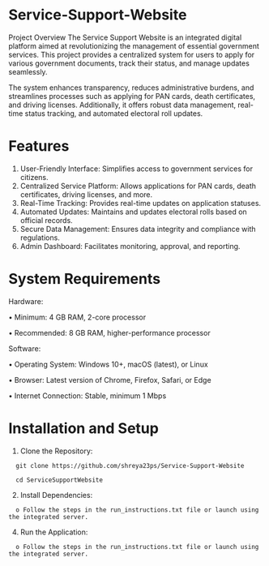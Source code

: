# Service-Support-Website
Project Overview
The Service Support Website is an integrated digital platform aimed at revolutionizing the management of essential government services. This project provides a centralized system for users to apply for various government documents, track their status, and manage updates seamlessly.

The system enhances transparency, reduces administrative burdens, and streamlines processes such as applying for PAN cards, death certificates, and driving licenses. Additionally, it offers robust data management, real-time status tracking, and automated electoral roll updates.

# Features
1. User-Friendly Interface: Simplifies access to government services for citizens.
2. Centralized Service Platform: Allows applications for PAN cards, death certificates, driving licenses, and more.
3. Real-Time Tracking: Provides real-time updates on application statuses. 
4. Automated Updates: Maintains and updates electoral rolls based on official records.
5. Secure Data Management: Ensures data integrity and compliance with regulations.
6. Admin Dashboard: Facilitates monitoring, approval, and reporting.

# System Requirements

Hardware:

•	Minimum: 4 GB RAM, 2-core processor

•	Recommended: 8 GB RAM, higher-performance processor

Software:

•	Operating System: Windows 10+, macOS (latest), or Linux

•	Browser: Latest version of Chrome, Firefox, Safari, or Edge

•	Internet Connection: Stable, minimum 1 Mbps

# Installation and Setup
   1.	Clone the Repository:
   

   
      git clone https://github.com/shreya23ps/Service-Support-Website

      cd ServiceSupportWebsite

   2.	Install Dependencies:

      o	Follow the steps in the run_instructions.txt file or launch using the integrated server.

   4.	Run the Application:
   
      o	Follow the steps in the run_instructions.txt file or launch using the integrated server.

